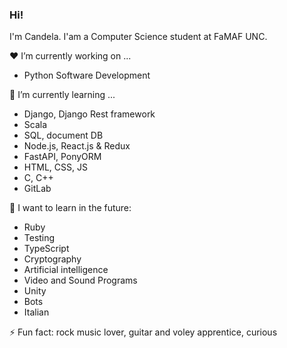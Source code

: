 ### Hi!

I'm Candela. I'am a Computer Science student at FaMAF UNC.

:hearts: I’m currently working on ...

  - Python Software Development

🌱 I’m currently learning ...

  - Django, Django Rest framework
  - Scala
  - SQL, document DB
  - Node.js, React.js & Redux
  - FastAPI, PonyORM
  - HTML, CSS, JS
  - C, C++
  - GitLab
  

:rainbow: I want to learn in the future:
  
  - Ruby
  - Testing
  - TypeScript
  - Cryptography
  - Artificial intelligence
  - Video and Sound Programs
  - Unity
  - Bots
  - Italian

⚡ Fun fact: rock music lover, guitar and voley apprentice, curious
<!--
**Knd9/Knd9** is a ✨ _special_ ✨ repository because its `README.md` (this file) appears on your GitHub profile.

Here are some ideas to get you started:

- 🔭 I’m currently working on ...
- 🌱 I’m currently learning ...
- 👯 I’m looking to collaborate on ...
- 🤔 I’m looking for help with ...
- 💬 Ask me about ...
- 📫 How to reach me: ...
- 😄 Pronouns: ...
- ⚡ Fun fact: ...
-->
